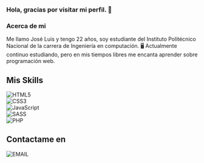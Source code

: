 ### Hola, gracias por visitar mi perfil. 👋

### Acerca de mi

Me llamo José Luis y tengo 22 años, soy estudiante del Instituto Politécnico Nacional de la carrera de Ingeniería en computación. 🖥️
Actualmente continuo estudiando, pero en mis tiempos libres me encanta aprender sobre programación web.

## Mis Skills

![HTML5](https://img.shields.io/badge/HTML5-orange.svg?style=for-the-badge&logo=html5&logoColor=FFF&labelColor=black)</br>
![CSS3](https://img.shields.io/badge/CSS3-informational.svg?style=for-the-badge&logo=CSS3&logoColor=FFF&labelColor=000)</br>
![JavaScript](https://img.shields.io/badge/JavaScript-yellow.svg?style=for-the-badge&logo=JAVASCRIPT&logoColor=FFF&labelColor=000)</br>
![SASS](https://img.shields.io/badge/SASS-DE6DDE.svg?style=for-the-badge&logo=SASS&logoColor=FFF&labelColor=000)</br>
![PHP](https://img.shields.io/badge/PHP-orange.svg?style=for-the-badge&logo=PHP&logoColor=FFF&labelColor=000)</br>

## Contactame en

![EMAIL](https://img.shields.io/badge/sanchezmendozajoseluis9@gmail.com-FC5252?style=for-the-badge&logo=Gmail&logoColor=FFF&labelColor=000)</br>
